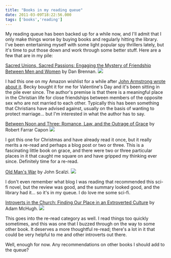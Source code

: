 ```yaml
---
title: "Books in my reading queue"
date: 2011-03-09T18:22:56.000
tags: ['books','reading']
---
```


My reading queue has been backed up for a while now, and I'll admit that I only make things worse by buying books and regularly hitting the library. I've been entertaining myself with some light popular spy thrillers lately, but it's time to put those down and work through some better stuff. Here are a few that are in my pile:

[Sacred Unions, Sacred Passions: Engaging the Mystery of Friendship Between Men and Women](http://www.amazon.com/Sacred-Unions-Passions-Engaging-Friendship/dp/0982580703%3FSubscriptionId%3DAKIAIPY5W5ZYJHYH2ALQ%26tag%3Dscifirev-20%26linkCode%3Dxm2%26camp%3D2025%26creative%3D165953%26creativeASIN%3D0982580703) by Dan Brennan. [![](http://ecx.images-amazon.com/images/I/41hXJjtdrRL._SL75_.jpg)](http://www.amazon.com/Sacred-Unions-Passions-Engaging-Friendship/dp/0982580703%3FSubscriptionId%3DAKIAIPY5W5ZYJHYH2ALQ%26tag%3Dscifirev-20%26linkCode%3Dxm2%26camp%3D2025%26creative%3D165953%26creativeASIN%3D0982580703)

I had this one on my Amazon wishlist for a while after [John Armstrong wrote about it](http://johnharmstrong.typepad.com/john_h_armstrong_/2010/12/sacred-unions-sacred-passions-engaging-the-mystery-of-friendship-between-men-and-women.html). Becky bought it for me for Valentine's Day and it's been sitting in the pile ever since. The author's premise is that there is a meaningful place in the Christian life for close friendships between members of the opposite sex who are not married to each other. Typically this has been something that Christians have advised against, usually on the basis of wanting to protect marriage... but I'm interested in what the author has to say.

[Between Noon and Three: Romance, Law, and the Outrage of Grace](http://www.amazon.com/Between-Noon-Three-Romance-Outrage/dp/0802842224%3FSubscriptionId%3DAKIAIPY5W5ZYJHYH2ALQ%26tag%3Dscifirev-20%26linkCode%3Dxm2%26camp%3D2025%26creative%3D165953%26creativeASIN%3D0802842224) by Robert Farrar Capon ![](http://ecx.images-amazon.com/images/I/41mR2BZJ1hL._SL75_.jpg)

I got this one for Christmas and have already read it once, but it really merits a re-read and perhaps a blog post or two or three. This is a fascinating little book on grace, and there were two or three particular places in it that caught me square on and have gripped my thinking ever since. Definitely time for a re-read.

[Old Man's War](http://www.amazon.com/gp/product/0765348276/ref=as_li_ss_tl?ie=UTF8&tag=scifirev-20&linkCode=as2&camp=1789&creative=390957&creativeASIN=0765348276) by John Scalzi. ![](http://ecx.images-amazon.com/images/I/51zoTrszrsL._SL75_.jpg)

I don't even remember what blog I was reading that recommended this sci-fi novel, but the review was good, and the summary looked good, and the library had it... so it's in my queue. I do love me some sci-fi.

[Introverts in the Church: Finding Our Place in an Extroverted Culture](http://www.amazon.com/Introverts-Church-Finding-Extroverted-Culture/dp/0830837027%3FSubscriptionId%3DAKIAIPY5W5ZYJHYH2ALQ%26tag%3Dscifirev-20%26linkCode%3Dxm2%26camp%3D2025%26creative%3D165953%26creativeASIN%3D0830837027) by Adam McHugh. [![](http://ecx.images-amazon.com/images/I/51elAktityL._SL75_.jpg)](http://www.amazon.com/Introverts-Church-Finding-Extroverted-Culture/dp/0830837027%3FSubscriptionId%3DAKIAIPY5W5ZYJHYH2ALQ%26tag%3Dscifirev-20%26linkCode%3Dxm2%26camp%3D2025%26creative%3D165953%26creativeASIN%3D0830837027)

This goes into the re-read category as well. I read things too quickly sometimes, and this was one that I buzzed through on the way to some other book. It deserves a more thoughtful re-read; there's a lot in it that could be very helpful to me and other introverts out there.

Well, enough for now. Any recommendations on other books I should add to the queue?

